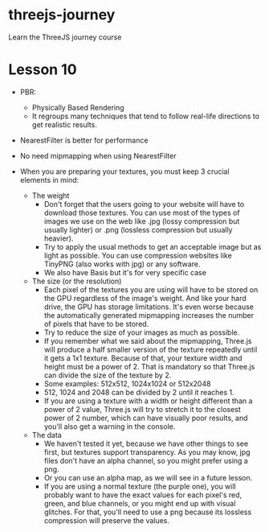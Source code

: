 # threejs-journey

Learn the ThreeJS journey course

# Lesson 10

- PBR:
  - Physically Based Rendering
  - It regroups many techniques that tend to follow real-life directions to get realistic results.
- NearestFilter is better for performance
- No need mipmapping when using NearestFilter
- When you are preparing your textures, you must keep 3 crucial elements in mind:

  - The weight
    - Don't forget that the users going to your website will have to download those textures. You can use most of the types of images we use on the web like .jpg (lossy compression but usually lighter) or .png (lossless compression but usually heavier).
    - Try to apply the usual methods to get an acceptable image but as light as possible. You can use compression websites like TinyPNG (also works with jpg) or any software.
    - We also have Basis but it's for very specific case
  - The size (or the resolution)
    - Each pixel of the textures you are using will have to be stored on the GPU regardless of the image's weight. And like your hard drive, the GPU has storage limitations. It's even worse because the automatically generated mipmapping increases the number of pixels that have to be stored.
    - Try to reduce the size of your images as much as possible.
    - If you remember what we said about the mipmapping, Three.js will produce a half smaller version of the texture repeatedly until it gets a 1x1 texture. Because of that, your texture width and height must be a power of 2. That is mandatory so that Three.js can divide the size of the texture by 2.
    - Some examples: 512x512, 1024x1024 or 512x2048
    - 512, 1024 and 2048 can be divided by 2 until it reaches 1.
    - If you are using a texture with a width or height different than a power of 2 value, Three.js will try to stretch it to the closest power of 2 number, which can have visually poor results, and you'll also get a warning in the console.
  - The data
    - We haven't tested it yet, because we have other things to see first, but textures support transparency. As you may know, jpg files don't have an alpha channel, so you might prefer using a png.
    - Or you can use an alpha map, as we will see in a future lesson.
    - If you are using a normal texture (the purple one), you will probably want to have the exact values for each pixel's red, green, and blue channels, or you might end up with visual glitches. For that, you'll need to use a png because its lossless compression will preserve the values.
